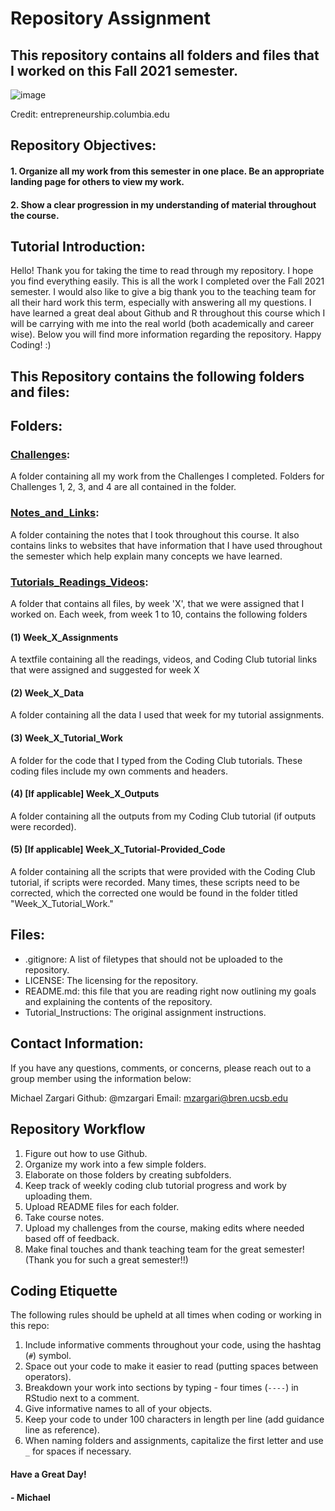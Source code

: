 # Repository Assignment
## This repository contains all folders and files that I worked on this Fall 2021 semester.

![image](https://user-images.githubusercontent.com/52255113/145565942-394015d2-638c-468a-b07a-91956b3c03b1.png)

Credit: entrepreneurship.columbia.edu

## Repository Objectives:

#### 1. Organize all my work from this semester in one place. Be an appropriate landing page for others to view my work.
#### 2. Show a clear progression in my understanding of material throughout the course.

## Tutorial Introduction:

Hello! Thank you for taking the time to read through my repository. I hope you find everything easily. This is all the work I completed over the Fall 2021 semester. I would also like to give a big thank you to the teaching team for all their hard work this term, especially with answering all my questions. I have learned a great deal about Github and R throughout this course which I will be carrying with me into the real world (both academically and career wise). Below you will find more information regarding the repository. Happy Coding! :)

## This Repository contains the following folders and files: 

## Folders:

### [Challenges](https://github.com/EdDataScienceEES/course-repository-mzargari/tree/master/Challenges):
A folder containing all my work from the Challenges I completed. Folders for Challenges 1, 2, 3, and 4 are all contained in the folder.

### [Notes_and_Links](https://github.com/EdDataScienceEES/course-repository-mzargari/tree/master/Notes_and_Links):
A folder containing the notes that I took throughout this course. It also contains links to websites that have information that I have used throughout the semester which help explain many concepts we have learned.

### [Tutorials_Readings_Videos](https://github.com/EdDataScienceEES/course-repository-mzargari/tree/master/Tutorials_Readings_Videos):
A folder that contains all files, by week 'X', that we were assigned that I worked on. Each week, from week 1 to 10, contains the following folders
#### (1) Week_X_Assignments
A textfile containing all the readings, videos, and Coding Club tutorial links that were assigned and suggested for week X
#### (2) Week_X_Data 
A folder containing all the data I used that week for my tutorial assignments.
#### (3) Week_X_Tutorial_Work 
A folder for the code that I typed from the Coding Club tutorials. These coding files include my own comments and headers.
#### (4) [If applicable] Week_X_Outputs
A folder containing all the outputs from my Coding Club tutorial (if outputs were recorded).
#### (5) [If applicable] Week_X_Tutorial-Provided_Code
A folder containing all the scripts that were provided with the Coding Club tutorial, if scripts were recorded. Many times, these scripts need to be corrected, which the corrected one would be found in the folder titled "Week_X_Tutorial_Work."

## Files:

- .gitignore: A list of filetypes that should not be uploaded to the repository.
- LICENSE: The licensing for the repository.
- README.md: this file that you are reading right now outlining my goals and explaining the contents of the repository.
- Tutorial_Instructions: The original assignment instructions.

## Contact Information:

If you have any questions, comments, or concerns, please reach out to a group member using the information below:

Michael Zargari Github: @mzargari Email: mzargari@bren.ucsb.edu

## Repository Workflow 

1. Figure out how to use Github.
2. Organize my work into a few simple folders.
3. Elaborate on those folders by creating subfolders.
4. Keep track of weekly coding club tutorial progress and work by uploading them.
5. Upload README files for each folder.
6. Take course notes.
7. Upload my challenges from the course, making edits where needed based off of feedback.
8. Make final touches and thank teaching team for the great semester! (Thank you for such a great semester!!)

## Coding Etiquette

The following rules should be upheld at all times when coding or working in this repo:
1. Include informative comments throughout your code, using the hashtag (`#`) symbol.
2. Space out your code to make it easier to read (putting spaces between operators).
3. Breakdown your work into sections by typing - four times (`----`) in RStudio next to a comment.
4. Give informative names to all of your objects.
5. Keep your code to under 100 characters in length per line (add guidance line as reference).
6. When naming folders and assignments, capitalize the first letter and use `_` for spaces if necessary.


#### Have a Great Day!

#### - Michael
